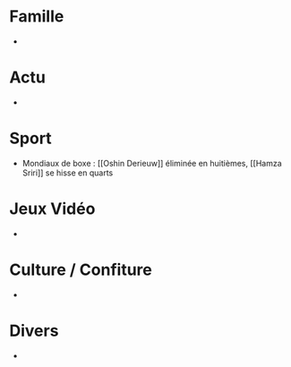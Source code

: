 # Famille
- 
# Actu
- 
# Sport
- Mondiaux de boxe : [[Oshin Derieuw]] éliminée en huitièmes, [[Hamza Sriri]] se hisse en quarts
# Jeux Vidéo
- 
# Culture / Confiture
- 
# Divers
- 
